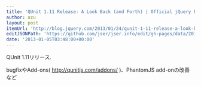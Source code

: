 ```yaml
---
title: 'QUnit 1.11 Release: A Look Back (and Forth) | Official jQuery Blog'
author: azu
layout: post
itemUrl: 'http://blog.jquery.com/2013/01/24/qunit-1-11-release-a-look-back-and-forth/'
editJSONPath: 'https://github.com/jser/jser.info/edit/gh-pages/data/2013/01/index.json'
date: '2013-01-05T03:48:00+00:00'
---
```

QUnit 1.11リリース.

bugfixやAdd-ons( http://qunitjs.com/addons/ )、PhantomJS add-onの改善など
